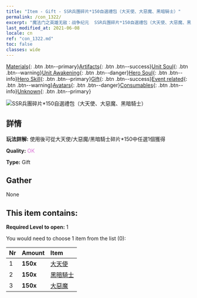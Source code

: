 ```yaml
---
title: "Item - Gift - SSR兵團碎片*150自選禮包（大天使、大惡魔、黑暗騎士）"
permalink: /con_1322/
excerpt: "魔法门之英雄无敌：战争纪元  SSR兵團碎片*150自選禮包（大天使、大惡魔、黑暗騎士）"
last_modified_at: 2021-06-08
locale: cn
ref: "con_1322.md"
toc: false
classes: wide
---
```

 [Materials](/ItemsCN/){: .btn .btn--primary}[Artifacts](/ItemsCN/Artifacts/){: .btn .btn--success}[Unit Soul](/ItemsCN/UnitSoul/){: .btn .btn--warning}[Unit Awakening](/ItemsCN/UnitAwakening/){: .btn .btn--danger}[Hero Soul](/ItemsCN/HeroSoul/){: .btn .btn--info}[Hero Skill](/ItemsCN/HeroSkill/){: .btn .btn--primary}[Gift](/ItemsCN/Gift/){: .btn .btn--success}[Event related](/ItemsCN/Events/){: .btn .btn--warning}[Avatars](/ItemsCN/Avatars/){: .btn .btn--danger}[Consumables](/ItemsCN/Consumables/){: .btn .btn--info}[Unknown](/ItemsCN/Unknown/){: .btn .btn--primary}

 ![SSR兵團碎片*150自選禮包（大天使、大惡魔、黑暗騎士）](/images/t/i_907374.png)

## 詳情
 **玩法詳解:** 使用後可從大天使/大惡魔/黑暗騎士碎片*150中任選1個獲得

 **Quality:** <span style="color: #DA70D6">OK</span>

 **Type:** Gift

## Gather

  None

## This item contains:

 **Required Level to open:** 1

 You would need to choose 1 item from the list (0):

  | Nr | Amount |     Item    |
  |:---|:-------|:------------|
  | 1 |  **150x** | [大天使](/cn/Items/unt_196/) |  | 
  | 2 |  **150x** | [黑暗騎士](/cn/Items/unt_213/) |  | 
  | 3 |  **150x** | [大惡魔](/cn/Items/unt_232/) |  | 
